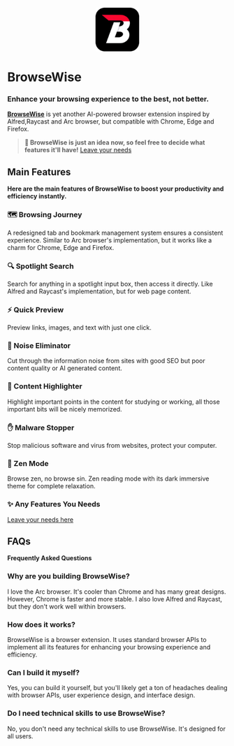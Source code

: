 <p align="center">
  <img alt="BrowseWise Logo" src="./assets/logo.png" width="100" />
</p>

# BrowseWise

### Enhance your browsing **experience** to the best, not better.

**[BrowseWise](https://www.cognition-labs.com/introducing-devin)** is yet another AI-powered browser extension inspired by Alfred,Raycast
and Arc browser, but compatible with Chrome, Edge and Firefox. 

> **🤯 BrowseWise is just an idea now, so feel free to decide what features it'll have!**
> [Leave your needs](https://github.com/leonstdout/browsewise-ce/issues)


## Main Features

**Here are the main features of BrowseWise to boost your productivity and efficiency instantly.**

### **🗺️ Browsing Journey**

A redesigned tab and bookmark management system ensures a consistent experience. Similar to Arc browser's implementation, but it works like a charm for Chrome, Edge and Firefox.

### **🔍 Spotlight Search**

Search for anything in a spotlight input box, then access it directly. Like Alfred and Raycast's implementation, but for web page content.

### **⚡️ Quick Preview**

Preview links, images, and text with just one click.

### **🔕 Noise Eliminator**

Cut through the information noise from sites with good SEO but poor content quality or AI generated content.

### **📝 Content Highlighter**

Highlight important points in the content for studying or working, all those important bits will be nicely memorized.

### **✋ Malware Stopper**

Stop malicious software and virus from websites, protect your computer.

### **📖 Zen Mode**

Browse zen, no browse sin. Zen reading mode with its dark immersive theme for complete relaxation.

### **✨ Any Features You Needs**

[Leave your needs here](https://github.com/leonstdout/browsewise-ce/issues)



## FAQs

**Frequently Asked Questions**

### Why are you building BrowseWise?
 I love the Arc browser. It's cooler than Chrome and has many great designs. However, Chrome is faster and more stable. I also love Alfred and Raycast, but they don't work well within browsers.

### How does it works?
 BrowseWise is a browser extension. It uses standard browser APIs to implement all its features for enhancing your browsing experience and efficiency.

### Can I build it myself?
 Yes, you can build it yourself, but you'll likely get a ton of headaches dealing with browser APIs, user experience design, and interface design.

### Do I need technical skills to use BrowseWise?
 No, you don't need any technical skills to use BrowseWise. It's designed for all users.

